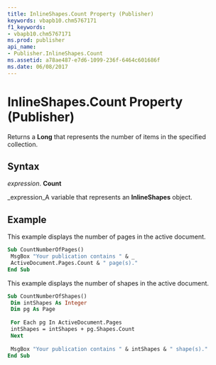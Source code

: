 ```yaml
---
title: InlineShapes.Count Property (Publisher)
keywords: vbapb10.chm5767171
f1_keywords:
- vbapb10.chm5767171
ms.prod: publisher
api_name:
- Publisher.InlineShapes.Count
ms.assetid: a78ae487-e7d6-1099-236f-6464c601686f
ms.date: 06/08/2017
---
```



# InlineShapes.Count Property (Publisher)

Returns a  **Long** that represents the number of items in the specified collection.


## Syntax

 _expression_. **Count**

 _expression_A variable that represents an  **InlineShapes** object.


## Example

This example displays the number of pages in the active document.


```vb
Sub CountNumberOfPages() 
 MsgBox "Your publication contains " & _ 
 ActiveDocument.Pages.Count & " page(s)." 
End Sub
```

This example displays the number of shapes in the active document.




```vb
Sub CountNumberOfShapes() 
 Dim intShapes As Integer 
 Dim pg As Page 
 
 For Each pg In ActiveDocument.Pages 
 intShapes = intShapes + pg.Shapes.Count 
 Next 
 
 MsgBox "Your publication contains " & intShapes & " shape(s)." 
End Sub
```


